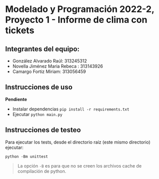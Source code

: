 # Modelado y Programación 2022-2, Proyecto 1 - Informe de clima con tickets

## Integrantes del equipo:
- González Alvarado Raúl: 313245312
- Novella Jiménez Maria Rebeca : 313143926
- Camargo Fortiz Miriam: 313056459

## Instrucciones de uso
**Pendiente**
- Instalar dependencias `pip install -r requirements.txt`
- Ejecutar `python main.py`

## Instrucciones de testeo
Para ejecutar los tests, desde el directorio raíz (este
mismo directorio) ejecutar:
```
python -Bm unittest
```
> La opción `-B` es para que no se creen los archivos
cache de compilación de python.
